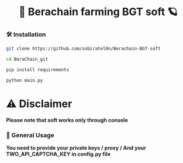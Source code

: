 <div align="center">
   <h1>🐍 Berachain farming BGT soft 🪐</h1>
</div>


### 🛠️ Installation

```sh
git clone https://github.com/sobiratel0n/Berachain-BGT-soft

cd BeraChain_git

pip install requirements

python main.py

```

# ⚠️ Disclaimer
**Please note that soft works only through console**

### 📃 General Usage
**You need to provide your private keys / proxy / And your TWO_API_CAPTCHA_KEY in  config.py file**

